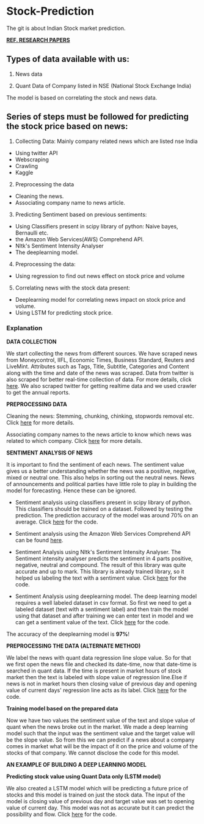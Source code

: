 # Stock-Prediction
The git is about Indian Stock market prediction.

[**REF. RESEARCH PAPERS**](https://github.com/vishalsingh9423/Stock-Prediction/tree/master/Research)

## Types of data available with us:
1. News data 

2. Quant Data of Company listed in NSE (National Stock Exchange India) 

The model is based on correlating the stock and news data.

## Series of steps must be followed for predicting the stock price based on news:

1. Collecting Data: Mainly company related news which are listed nse India
  * Using twitter API 
  * Webscraping
  * Crawling
  * Kaggle

2. Preprocessing the data
  * Cleaning the news.
  * Associating company name to news article.

3. Predicting Sentiment based on previous sentiments:
  * Using Classifiers present in scipy library of python: Naive bayes, Bernaulli etc.
  * the Amazon Web Services(AWS) Comprehend API.
  * Nltk's Sentiment Intensity Analyser
  * The deeplearning model.

4. Preprocessing the data:
  * Using regression to find out news effect on stock price and volume
  
5. Correlating news with the stock data present:
  * Deeplearning model for correlating news impact on stock price and volume.
  * Using LSTM for predicting stock price.
  

### Explanation

**DATA COLLECTION**

We start collecting the news from different sources. We have scraped news from Moneycontrol, IIFL, Economic Times, Business Standard, Reuters and LiveMint. Attributes such as Tags, Title, Subtitle, Categories and Content along with the time and date of the news was scraped. Data from twitter is also scraped for better real-time collection of data. For more details, click [here](https://github.com/vishalsingh9423/Stock-Prediction/tree/master/Scraping). We also scraped twitter for getting realtime 
data and we used crawler to get the annual reports.

**PREPROCESSING DATA**

Cleaning the news: Stemming, chunking, chinking, stopwords removal etc. Click [here](https://github.com/vishalsingh9423/Stock-Prediction/tree/master/TextPreprocessing) for more details.

Associating company names to the news article to know which news was related to which company. Click [here](https://github.com/vishalsingh9423/Stock-Prediction/tree/master/Company%20Name%20Extractor) for more details.

**SENTIMENT ANALYSIS OF NEWS**

It is important to find the sentiment of each news. The sentiment value gives us a better understanding whether the news was a positive, negative, mixed or neutral one. This also helps in sorting out the neutral news. News of announcements and political parties have little role to play in building the model for forecasting. Hence these can be ignored. 

* Sentiment analysis using classifiers present in scipy library of python. This classifiers should be trained on a dataset.
  Followed by testing the prediction. The prediction accuracy of the model was around 70% on an average. Click [here](https://github.com/vishalsingh9423/Stock-Prediction/tree/master/Sentiment%20analysis%20of%20news/MovieReviewsSentimentAnalysis) for the code.

* Sentiment analysis using the Amazon Web Services Comprehend API can be found [here](https://github.com/vishalsingh9423/Stock-Prediction/blob/master/Sentiment%20analysis%20of%20news/Sentiment%20using%20AWS%20comprehend/Sentiment%20using%20aws%20comprehend.ipynb).

* Sentiment Analysis using Nltk's Sentiment Intensity Analyser. The Sentiment intensity analyser predicts the sentiment in 4 parts positive, negative, neutral and compound. The result of this library was quite accurate and up to mark. This library is already trained library, so it helped us labeling the text with a sentiment value. Click [here](https://github.com/vishalsingh9423/Stock-Prediction/tree/master/Sentiment%20analysis%20of%20news/tfidfSentimentAnalysis) for the code.

* Sentiment Analysis using deeplearning model. The deep learning model requires a well labeled dataset in csv format. So first we need to get a labeled dataset (text with a sentiment label) and then train the model using that dataset and after training we can enter text in model and we can get a sentiment value of the text. Click [here](https://github.com/vishalsingh9423/Stock-Prediction/tree/master/Sentiment%20analysis%20of%20news/deeplearningModel) for the code.

The accuracy of the deeplearning model is **97%**!

**PREPROCESSING THE DATA (ALTERNATE METHOD)**

We label the news with quant data regression line slope value.
So for that we first open the news file and checked its date-time, now that date-time is searched in quant data. If the time is present in market hours of stock market then the text is labeled with slope value of regression line.Else if news is not in market hours then closing value of previous day and opening value of current days' regression line acts as its label. Click [here](https://github.com/vishalsingh9423/Stock-Prediction/tree/master/Merging%20quant%20and%20news) for the code.


**Training model based on the prepared data**

Now we have two values the sentiment value of the text and slope value of quant when the news broke out in the market.
We made a deep learning model such that the input was the sentiment value and the target value will be the slope value.
So from this we can predict if a news about a company comes in market what will be the impact of it on the price and volume of the stocks of that company. We cannot disclose the code for this model.



**AN EXAMPLE OF BUILDING A DEEP LEARNING MODEL**

**Predicting stock value using Quant Data only (LSTM model)**

We also created a LSTM model which will be predicting a future price of stocks and this model is trained on just the stock data. The input of the model is closing value of previous day and target value was set to opening value of current day.
This model was not as accurate but it can predict the possibility and flow. Click [here](https://github.com/vishalsingh9423/Stock-Prediction/tree/master/Sentiment%20analysis%20of%20news/Model%20for%20Stock%20Prediction%20using%20quant%20only) for the code.
